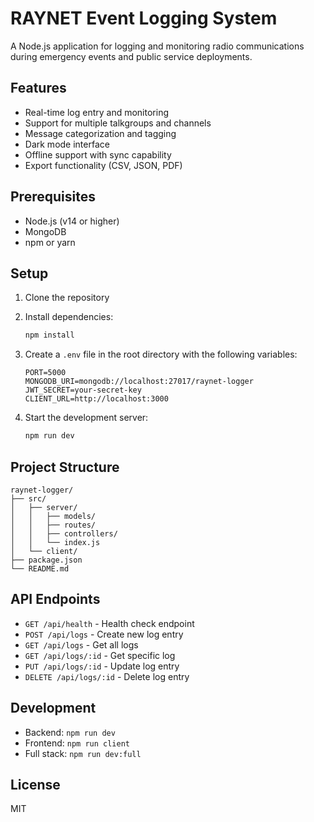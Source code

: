 # RAYNET Event Logging System

A Node.js application for logging and monitoring radio communications during emergency events and public service deployments.

## Features

- Real-time log entry and monitoring
- Support for multiple talkgroups and channels
- Message categorization and tagging
- Dark mode interface
- Offline support with sync capability
- Export functionality (CSV, JSON, PDF)

## Prerequisites

- Node.js (v14 or higher)
- MongoDB
- npm or yarn

## Setup

1. Clone the repository
2. Install dependencies:
   ```bash
   npm install
   ```

3. Create a `.env` file in the root directory with the following variables:
   ```
   PORT=5000
   MONGODB_URI=mongodb://localhost:27017/raynet-logger
   JWT_SECRET=your-secret-key
   CLIENT_URL=http://localhost:3000
   ```

4. Start the development server:
   ```bash
   npm run dev
   ```

## Project Structure

```
raynet-logger/
├── src/
│   ├── server/
│   │   ├── models/
│   │   ├── routes/
│   │   ├── controllers/
│   │   └── index.js
│   └── client/
├── package.json
└── README.md
```

## API Endpoints

- `GET /api/health` - Health check endpoint
- `POST /api/logs` - Create new log entry
- `GET /api/logs` - Get all logs
- `GET /api/logs/:id` - Get specific log
- `PUT /api/logs/:id` - Update log entry
- `DELETE /api/logs/:id` - Delete log entry

## Development

- Backend: `npm run dev`
- Frontend: `npm run client`
- Full stack: `npm run dev:full`

## License

MIT 